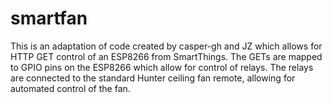 # smartfan

This is an adaptation of code created by casper-gh and JZ which allows for HTTP GET control of an ESP8266 from SmartThings. The GETs are mapped to GPIO pins on the ESP8266 which allow for control of relays. The relays are connected to the standard Hunter ceiling fan remote, allowing for automated control of the fan. 

